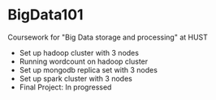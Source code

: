 # BigData101
Coursework for "Big Data storage and processing" at HUST
- Set up hadoop cluster with 3 nodes
- Running wordcount on hadoop cluster
- Set up mongodb replica set with 3 nodes
- Set up spark cluster with 3 nodes
- Final Project: In progressed
